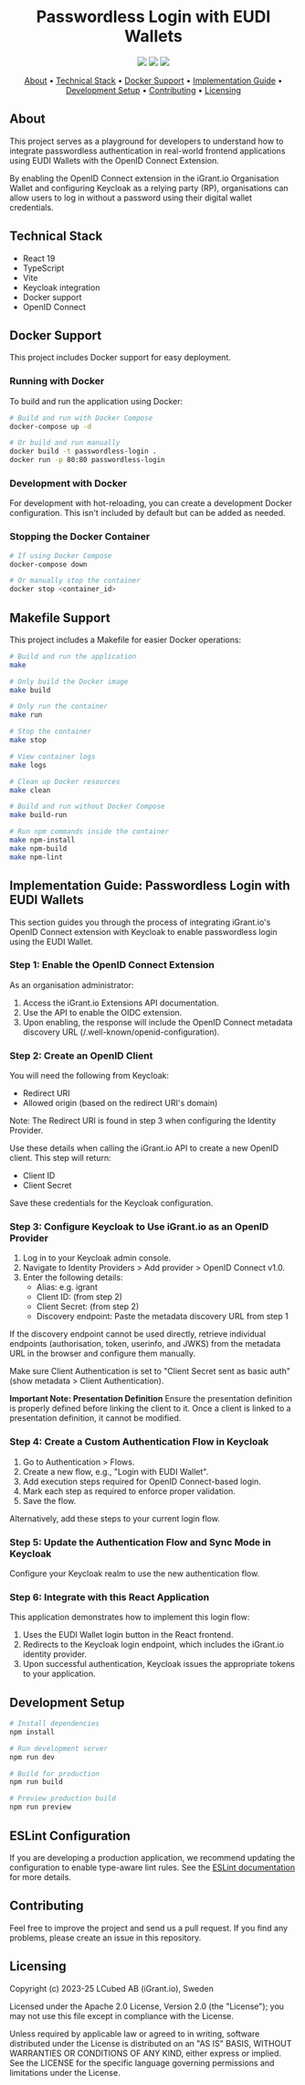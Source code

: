 <h1 align="center">
    Passwordless Login with EUDI Wallets
</h1>

<p align="center">
    <a href="https://github.com/L3-iGrant/passwordless-login-playground/commits/" title="Last Commit"><img src="https://img.shields.io/github/last-commit/L3-iGrant/passwordless-login-playground?style=flat"></a>
    <a href="https://github.com/L3-iGrant/passwordless-login-playground/issues" title="Open Issues"><img src="https://img.shields.io/github/issues/L3-iGrant/passwordless-login-playground?style=flat"></a>
    <a href="./LICENSE" title="License"><img src="https://img.shields.io/badge/License-Apache%202.0-yellowgreen?style=flat"></a>
</p>

<p align="center">
  <a href="#about">About</a> •
  <a href="#technical-stack">Technical Stack</a> •
  <a href="#docker-support">Docker Support</a> •
  <a href="#implementation-guide-passwordless-login-with-eudi-wallets">Implementation Guide</a> •
  <a href="#development-setup">Development Setup</a> •
  <a href="#contributing">Contributing</a> •
  <a href="#licensing">Licensing</a>
</p>

## About

This project serves as a playground for developers to understand how to integrate passwordless authentication in real-world frontend applications using EUDI Wallets with the OpenID Connect Extension.

By enabling the OpenID Connect extension in the iGrant.io Organisation Wallet and configuring Keycloak as a relying party (RP), organisations can allow users to log in without a password using their digital wallet credentials.

## Technical Stack

- React 19
- TypeScript
- Vite
- Keycloak integration
- Docker support
- OpenID Connect

## Docker Support

This project includes Docker support for easy deployment.

### Running with Docker

To build and run the application using Docker:

```bash
# Build and run with Docker Compose
docker-compose up -d

# Or build and run manually
docker build -t passwordless-login .
docker run -p 80:80 passwordless-login
```

### Development with Docker

For development with hot-reloading, you can create a development Docker configuration. This isn't included by default but can be added as needed.

### Stopping the Docker Container

```bash
# If using Docker Compose
docker-compose down

# Or manually stop the container
docker stop <container_id>
```

## Makefile Support

This project includes a Makefile for easier Docker operations:

```bash
# Build and run the application
make

# Only build the Docker image
make build

# Only run the container
make run

# Stop the container
make stop

# View container logs
make logs

# Clean up Docker resources
make clean

# Build and run without Docker Compose
make build-run

# Run npm commands inside the container
make npm-install
make npm-build  
make npm-lint
```

## Implementation Guide: Passwordless Login with EUDI Wallets

This section guides you through the process of integrating iGrant.io's OpenID Connect extension with Keycloak to enable passwordless login using the EUDI Wallet.

### Step 1: Enable the OpenID Connect Extension

As an organisation administrator:
1. Access the iGrant.io Extensions API documentation.
2. Use the API to enable the OIDC extension.
3. Upon enabling, the response will include the OpenID Connect metadata discovery URL (/.well-known/openid-configuration).

### Step 2: Create an OpenID Client

You will need the following from Keycloak:
- Redirect URI
- Allowed origin (based on the redirect URI's domain)

Note: The Redirect URI is found in step 3 when configuring the Identity Provider.

Use these details when calling the iGrant.io API to create a new OpenID client. This step will return:
- Client ID
- Client Secret

Save these credentials for the Keycloak configuration.

### Step 3: Configure Keycloak to Use iGrant.io as an OpenID Provider

1. Log in to your Keycloak admin console.
2. Navigate to Identity Providers > Add provider > OpenID Connect v1.0.
3. Enter the following details:
   - Alias: e.g. igrant
   - Client ID: (from step 2)
   - Client Secret: (from step 2)
   - Discovery endpoint: Paste the metadata discovery URL from step 1

If the discovery endpoint cannot be used directly, retrieve individual endpoints (authorisation, token, userinfo, and JWKS) from the metadata URL in the browser and configure them manually.

Make sure Client Authentication is set to "Client Secret sent as basic auth" (show metadata > Client Authentication).

**Important Note: Presentation Definition**
Ensure the presentation definition is properly defined before linking the client to it. Once a client is linked to a presentation definition, it cannot be modified.

### Step 4: Create a Custom Authentication Flow in Keycloak

1. Go to Authentication > Flows.
2. Create a new flow, e.g., "Login with EUDI Wallet".
3. Add execution steps required for OpenID Connect-based login.
4. Mark each step as required to enforce proper validation.
5. Save the flow.

Alternatively, add these steps to your current login flow.

### Step 5: Update the Authentication Flow and Sync Mode in Keycloak

Configure your Keycloak realm to use the new authentication flow.

### Step 6: Integrate with this React Application

This application demonstrates how to implement this login flow:
1. Uses the EUDI Wallet login button in the React frontend.
2. Redirects to the Keycloak login endpoint, which includes the iGrant.io identity provider.
3. Upon successful authentication, Keycloak issues the appropriate tokens to your application.

## Development Setup

```bash
# Install dependencies
npm install

# Run development server
npm run dev

# Build for production
npm run build

# Preview production build
npm run preview
```

## ESLint Configuration

If you are developing a production application, we recommend updating the configuration to enable type-aware lint rules. See the [ESLint documentation](https://eslint.org/) for more details.

## Contributing

Feel free to improve the project and send us a pull request. If you find any problems, please create an issue in this repository.

## Licensing

Copyright (c) 2023-25 LCubed AB (iGrant.io), Sweden

Licensed under the Apache 2.0 License, Version 2.0 (the "License"); you may not use this file except in compliance with the License.

Unless required by applicable law or agreed to in writing, software distributed under the License is distributed on an "AS IS" BASIS, WITHOUT WARRANTIES OR CONDITIONS OF ANY KIND, either express or implied. See the LICENSE for the specific language governing permissions and limitations under the License.
